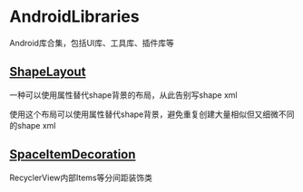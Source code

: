 # AndroidLibraries
Android库合集，包括UI库、工具库、插件库等

## [ShapeLayout](./ShapeLayout)

一种可以使用属性替代shape背景的布局，从此告别写shape xml

使用这个布局可以使用属性替代shape背景，避免重复创建大量相似但又细微不同的shape xml

## [SpaceItemDecoration](./SpaceItemDecoration)

RecyclerView内部Items等分间距装饰类